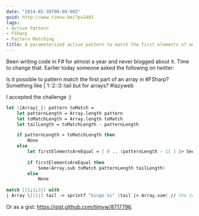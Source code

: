 ```yaml
---
date: "2014-01-30T00:00:00Z"
guid: http://www.timvw.be/?p=2401
tags:
- Active Pattern
- FSharp
- Pattern Matching
title: A parameterized active pattern to match the first elements of an array
---
```

Been writing code in F# for almost a year and never blogged about it. Time to change that. Earlier today someone asked the following on twitter:

<quote>Is it possible to pattern match the first part of an array in #FSharp? Something like | 1::2::3::tail but for arrays? #lazyweb</quote>

I accepted the challenge :)

```fsharp
let (|Array|_|) pattern toMatch =      
	let patternLength = Array.length pattern
	let toMatchLength = Array.length toMatch
	let tailLength = toMatchLength - patternLength

	if patternLength > toMatchLength then
		None
	else
		let firstElementsAreEqual = [ 0 .. (patternLength - 1) ] |> Seq.forall (fun i -> pattern.[i] = toMatch.[i])
          
		if firstElementsAreEqual then
			Some(Array.sub toMatch patternLength tailLength)
		else 
			None
		
match [|1;2;3|] with
| Array \[|1|] tail -> sprintf "bingo %i" (tail |> Array.sum) // the tail is [|2;3|\]
```

Or as a gist: <https://gist.github.com/timvw/8717796>.